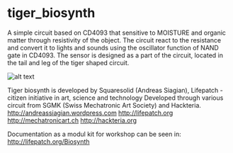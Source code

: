 # tiger_biosynth
A simple circuit based on CD4093 that sensitive to MOISTURE and organic matter through resistivity of the object.
The circuit react to the resistance and convert it to lights and sounds using the oscillator function of NAND gate in CD4093. 
The sensor is designed as a part of the circuit, located in the tail and leg of the tiger shaped circuit.

![alt text](https://github.com/squaresolid/tiger_biosynth/blob/master/Tiger%20Biosynth%20PCB%20Front%20View.jpg)

Tiger biosynth is developed by Squaresolid (Andreas Siagian), Lifepatch - citizen initiative in art, science and technology
Developed through various circuit from SGMK (Swiss Mechatronic Art Society) and Hackteria.
http://andreassiagian.wordpress.com
http://lifepatch.org
http://mechatronicart.ch
http://hackteria.org

Documentation as a modul kit for workshop can be seen in: http://lifepatch.org/Biosynth
